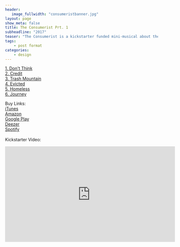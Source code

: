 ```yaml
---
header:
   image_fullwidth: "consumeristbanner.jpg"
layout: page
show_meta: false
title: The Consumerist Prt. 1
subheadline: "2017"
teaser: "The Consumerist is a kickstarter funded mini-musical about the trappings of modern life, and trying to escape them. Soon to be available on all platforms..."
tags:
    - post format
categories:
    - design 
---
```

<!--more-->
 <a href="https://itunes.apple.com/us/album/the-consumerist-pt-1-ep/id1271421915">1. Don't Think</a><br>
 <a href="https://itunes.apple.com/us/album/the-consumerist-pt-1-ep/id1271421915">2. Credit</a><br>
 <a href="https://itunes.apple.com/us/album/the-consumerist-pt-1-ep/id1271421915">3. Trash Mountain</a><br>
 <a href="https://itunes.apple.com/us/album/the-consumerist-pt-1-ep/id1271421915">4. Evicted</a><br>
 <a href="https://itunes.apple.com/us/album/the-consumerist-pt-1-ep/id1271421915">5. Homeless</a><br>
  <a href="https://itunes.apple.com/us/album/the-consumerist-pt-1-ep/id1271421915">6. Journey</a><br>

Buy Links:<br>
  <a href="https://itunes.apple.com/us/album/the-consumerist-pt-1-ep/id1271421915">iTunes</a><br>
   <a href="https://www.amazon.co.uk/I-Feel-Like-Jeremy-Corbyn/dp/B01IOLI08U">Amazon</a><br>
    <a href="https://play.google.com/store/music/album/Sam_Harrison_I_Feel_Like_Jeremy_Corbyn?id=B3j4u355unne4233gywstkogyqa">Google Play</a><br>
     <a href="http://www.deezer.com/us/album/46281582">Deezer</a><br>
     <a href="https://open.spotify.com/album/3qBha98n0OMwP4xAwMkm3s">Spotify</a><br>
<br>
 Kickstarter Video:<br>
  <iframe width="560" height="315" src="https://www.youtube.com/embed/nUOizyHPPg4" frameborder="0" allowfullscreen></iframe>

